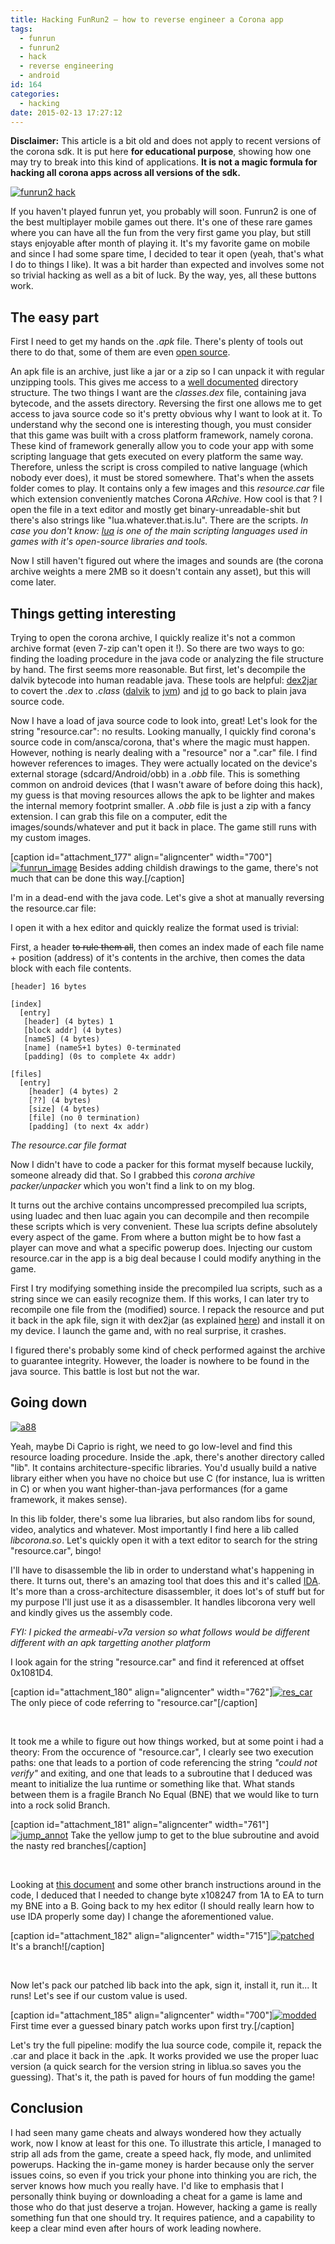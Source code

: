 ```yaml
---
title: Hacking FunRun2 — how to reverse engineer a Corona app
tags:
  - funrun
  - funrun2
  - hack
  - reverse engineering
  - android
id: 164
categories:
  - hacking
date: 2015-02-13 17:27:12
---
```


**Disclaimer:** This article is a bit old and does not apply to recent versions of the corona sdk. It is put here **for educational purpose**, showing how one may try to break into this kind of applications. **It is not a magic formula for hacking all corona apps across all versions of the sdk.**

[![funrun2 hack](/assets/archive/2015/02/2015-02-13-17-38-04.jpg)](/assets/archive/2015/02/2015-02-13-17-38-04.jpg)

If you haven't played funrun yet, you probably will soon. Funrun2 is one of the best multiplayer mobile games out there. It's one of these rare games where you can have all the fun from the very first game you play, but still stays enjoyable after month of playing it. It's my favorite game on mobile and since I had some spare time, I decided to tear it open (yeah, that's what I do to things I like). It was a bit harder than expected and involves some not so trivial hacking as well as a bit of luck. By the way, yes, all these buttons work.

## The easy part

First I need to get my hands on the _.apk_ file. There's plenty of tools out there to do that, some of them are even [open source](https://github.com/Lekensteyn/apk-downloader).

An apk file is an archive, just like a jar or a zip so I can unpack it with regular unzipping tools. This gives me access to a [well documented](http://en.wikipedia.org/wiki/Android_application_package) directory structure. The two things I want are the _classes.dex_ file, containing java bytecode, and the assets directory. Reversing the first one allows me to get access to java source code so it's pretty obvious why I want to look at it.
To understand why the second one is interesting though, you must consider that this game was built with a cross platform framework, namely corona. These kind of framework generally allow you to code your app with some scripting language that gets executed on every platform the same way. Therefore, unless the script is cross compiled to native language (which nobody ever does), it must be stored somewhere. That's when the assets folder comes to play. It contains only a few images and this _resource.car_ file which extension conveniently matches Corona _ARchive_. How cool is that ?
I open the file in a text editor and mostly get binary-unreadable-shit but there's also strings like "lua.whatever.that.is.lu". There are the scripts.
_In case you don't know: [lua](http://www.lua.org/) is one of the main scripting languages used in games with it's open-source libraries and tools._

Now I still haven't figured out where the images and sounds are (the corona archive weights a mere 2MB so it doesn't contain any asset), but this will come later.

## Things getting interesting

Trying to open the corona archive, I quickly realize it's not a common archive format (even 7-zip can't open it !). So there are two ways to go: finding the loading procedure in the java code or analyzing the file structure by hand. The first seems more reasonable.
But first, let's decompile the dalvik bytecode into human readable java. These tools are helpful: [dex2jar](https://code.google.com/p/dex2jar/) to covert the _.dex_ to _.class_ ([dalvik](http://en.wikipedia.org/wiki/Dalvik_%28software%29) to [jvm](http://en.wikipedia.org/wiki/Java_virtual_machine)) and [jd](http://jd.benow.ca/) to go back to plain java source code.

Now I have a load of java source code to look into, great! Let's look for the string "resource.car": no results. Looking manually, I quickly find corona's source code in com/ansca/corona, that's where the magic must happen. However, nothing is nearly dealing with a "resource" nor a ".car" file. I find however references to images. They were actually located on the device's external storage (sdcard/Android/obb) in a _.obb_ file. This is something common on android devices (that I wasn't aware of before doing this hack), my guess is that moving resources allows the apk to be lighter and makes the internal memory footprint smaller. A _.obb_ file is just a zip with a fancy extension. I can grab this file on a computer, edit the images/sounds/whatever and put it back in place. The game still runs with my custom images.

[caption id="attachment_177" align="aligncenter" width="700"][![funrun_image](/assets/archive/2015/02/2015-02-13-17-54-08.jpg)](/assets/archive/2015/02/2015-02-13-17-54-08.jpg) Besides adding childish drawings to the game, there's not much that can be done this way.[/caption]

I'm in a dead-end with the java code. Let's give a shot at manually reversing the resource.car file:

I open it with a hex editor and quickly realize the format used is trivial:

First, a header <del>to rule them all</del>, then comes an index made of each file name + position (address) of it's contents in the archive, then comes the data block with each file contents.
```
[header] 16 bytes

[index]
  [entry]
   [header] (4 bytes) 1
   [block addr] (4 bytes)
   [nameS] (4 bytes)
   [name] (nameS+1 bytes) 0-terminated
   [padding] (0s to complete 4x addr)

[files]
  [entry]
    [header] (4 bytes) 2
    [??] (4 bytes)
    [size] (4 bytes)
    [file] (no 0 termination)
    [padding] (to next 4x addr)
```
_The resource.car file format_

Now I didn't have to code a packer for this format myself because luckily, someone already did that. So I grabbed this _corona archive packer/unpacker_ which you won't find a link to on my blog.

It turns out the archive contains uncompressed precompiled lua scripts, using luadec and then luac again you can decompile and then recompile these scripts which is very convenient. These lua scripts define absolutely every aspect of the game. From where a button might be to how fast a player can move and what a specific powerup does.
Injecting our custom resource.car in the app is a big deal because I could modify anything in the game.

First I try modifying something inside the precompiled lua scripts, such as a string since we can easily recognize them. If this works, I can later try to recompile one file from the (modified) source.
I repack the resource and put it back in the apk file, sign it with dex2jar (as explained [here](https://code.google.com/p/dex2jar/wiki/ModifyApkWithDexTool)) and install it on my device. I launch the game and, with no real surprise, it crashes.

I figured there's probably some kind of check performed against the archive to guarantee integrity. However, the loader is nowhere to be found in the java source. This battle is lost but not the war.

## Going down

[![a88](/assets/archive/2015/02/a88.jpg)](/assets/archive/2015/02/a88.jpg)

Yeah, maybe Di Caprio is right, we need to go low-level and find this resource loading procedure.
Inside the .apk, there's another directory called "lib". It contains architecture-specific libraries. You'd usually build a native library either when you have no choice but use C (for instance, lua is written in C) or when you want higher-than-java performances (for a game framework, it makes sense).

In this lib folder, there's some lua libraries, but also random libs for sound, video, analytics and whatever. Most importantly I find here a lib called _libcorona.so_. Let's quickly open it with a text editor to search for the string "resource.car", bingo!

I'll have to disassemble the lib in order to understand what's happening in there. It turns out, there's an amazing tool that does this and it's called [IDA](https://www.hex-rays.com/products/ida). It's more than a cross-architecture disassembler, it does lot's of stuff but for my purpose I'll just use it as a disassembler. It handles libcorona very well and kindly gives us the assembly code.

_FYI: I picked the armeabi-v7a version so what follows would be different different with an apk targetting another platform_

I look again for the string "resource.car" and find it referenced at offset 0x1081D4.

[caption id="attachment_180" align="aligncenter" width="762"][![res_car](/assets/archive/2015/02/res_car.png)](/assets/archive/2015/02/res_car.png) The only piece of code referring to "resource.car"[/caption]

&nbsp;

It took me a while to figure out how things worked, but at some point i had a theory:
From the occurence of "resource.car", I clearly see two execution paths: one that leads to a portion of code referencing the string _"could not verify"_ and exiting, and one that leads to a subroutine that I deduced was meant to initialize the lua runtime or something like that. What stands between them is a fragile Branch No Equal (BNE) that we would like to turn into a rock solid Branch.

[caption id="attachment_181" align="aligncenter" width="761"][![jump_annot](/assets/archive/2015/02/jump_annot.png)](/assets/archive/2015/02/jump_annot.png) Take the yellow jump to get to the blue subroutine and avoid the nasty red branches[/caption]

&nbsp;

Looking at [this document](http://bear.ces.cwru.edu/eecs_382/ARM7-TDMI-manual-pt2.pdf) and some other branch instructions around in the code, I deduced that I needed to change byte x108247 from 1A to EA to turn my BNE into a B. Going back to my hex editor (I should really learn how to use IDA properly some day) I change the aforementioned value.

[caption id="attachment_182" align="aligncenter" width="715"][![patched](/assets/archive/2015/02/patched.png)](/assets/archive/2015/02/patched.png) It's a branch![/caption]

&nbsp;

Now let's pack our patched lib back into the apk, sign it, install it, run it... It runs! Let's see if our custom value is used.

[caption id="attachment_185" align="aligncenter" width="700"][![modded](/assets/archive/2015/02/modded.jpg)](/assets/archive/2015/02/modded.jpg) First time ever a guessed binary patch works upon first try.[/caption]

Let's try the full pipeline: modify the lua source code, compile it, repack the .car and place it back in the .apk. It works provided we use the proper luac version (a quick search for the version string in liblua.so saves you the guessing). That's it, the path is paved for hours of fun modding the game!

## Conclusion

I had seen many game cheats and always wondered how they actually work, now I know at least for this one. To illustrate this article, I managed to strip all ads from the game, create a speed hack, fly mode, and unlimited powerups. Hacking the in-game money is harder because only the server issues coins, so even if you trick your phone into thinking you are rich, the server knows how much you really have.
I'd like to emphasis that I personally think buying or downloading a cheat for a game is lame and those who do that just deserve a trojan. However, hacking a game is really something fun that one should try. It requires patience, and a capability to keep a clear mind even after hours of work leading nowhere.
